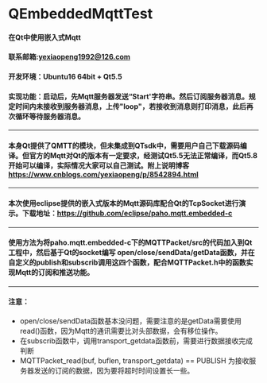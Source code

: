 #   QEmbeddedMqttTest
####  在Qt中使用嵌入式Mqtt
#### 联系邮箱:yexiaopeng1992@126.com
#### 开发环境：Ubuntu16 64bit + Qt5.5
#### 实现功能：启动后，先Mqtt服务器发送“Start'字符串。然后订阅服务器消息。规定时间内未接收到服务器消息，上传"loop"，若接收到消息则打印消息，此后再次循环等待服务器消息。
---
#### 本身Qt提供了QMTT的模块，但未集成到QTsdk中，需要用户自己下载源码编译。但官方的Mqtt对Qt的版本有一定要求，经测试Qt5.5无法正常编译，而Qt5.8开始可以编译，实际情况大家可以自己测试。附上说明博客  https://www.cnblogs.com/yexiaopeng/p/8542894.html
---
#### 本次使用eclipse提供的嵌入式版本的Mqtt源码库配合Qt的TcpSocket进行演示。下载地址：https://github.com/eclipse/paho.mqtt.embedded-c
---
#### 使用方法为将paho.mqtt.embedded-c下的MQTTPacket/src的代码加入到Qt工程中，然后基于Qt的socket编写 open/close/sendData/getData函数，并在自定义的publish和subscrib调用这四个函数，配合MQTTPacket.h中的函数实现Mqtt的订阅和推送功能。
---
#### 注意： 
- open/close/sendData函数基本没问题，需要注意的是getData需要使用read()函数，因为Mqtt的通讯需要比对头部数据，会有移位操作。
- 在subscrib函数中，调用transport_getdata函数前，需要进行数据接收完成判断
- MQTTPacket_read(buf, buflen, transport_getdata) == PUBLISH 为接收服务器发送的订阅的数据，因为要将超时时间设置长一些。



